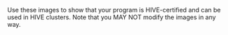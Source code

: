 Use these images to show that your program is HIVE-certified and can be used in HIVE clusters. Note that you MAY NOT modify the images in any way.
